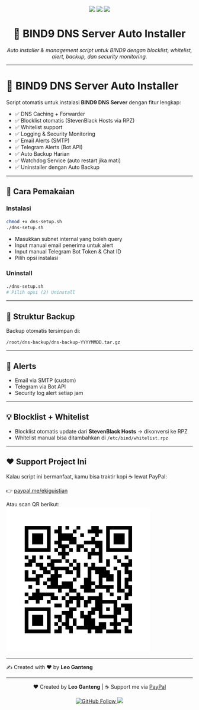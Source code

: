 <p align="center">
  <img src="https://img.shields.io/badge/Project-BIND9%20Auto%20Installer-blue?style=for-the-badge&logo=linux" />
  <img src="https://img.shields.io/badge/License-GPL.3.0-green?style=for-the-badge" />
  <img src="https://img.shields.io/badge/Maintained-Yes-success?style=for-the-badge" />
</p>

<h1 align="center">🚀 BIND9 DNS Server Auto Installer</h1>

<p align="center">
  <i>Auto installer & management script untuk BIND9 dengan blocklist, whitelist, alert, backup, dan security monitoring.</i>
</p>

---

# 🚀 BIND9 DNS Server Auto Installer

Script otomatis untuk instalasi **BIND9 DNS Server** dengan fitur lengkap:

- ✅ DNS Caching + Forwarder
- ✅ Blocklist otomatis (StevenBlack Hosts via RPZ)
- ✅ Whitelist support
- ✅ Logging & Security Monitoring
- ✅ Email Alerts (SMTP)
- ✅ Telegram Alerts (Bot API)
- ✅ Auto Backup Harian
- ✅ Watchdog Service (auto restart jika mati)
- ✅ Uninstaller dengan Auto Backup

---

## 📌 Cara Pemakaian

### Instalasi
```bash
chmod +x dns-setup.sh
./dns-setup.sh
```

- Masukkan subnet internal yang boleh query
- Input manual email penerima untuk alert
- Input manual Telegram Bot Token & Chat ID
- Pilih opsi instalasi

### Uninstall
```bash
./dns-setup.sh
# Pilih opsi (2) Uninstall
```

---

## 📂 Struktur Backup
Backup otomatis tersimpan di:
```
/root/dns-backup/dns-backup-YYYYMMDD.tar.gz
```

---

## 🔔 Alerts
- Email via SMTP (custom)
- Telegram via Bot API
- Security log alert setiap jam

---

## 💡 Blocklist + Whitelist
- Blocklist otomatis update dari **StevenBlack Hosts** → dikonversi ke RPZ
- Whitelist manual bisa ditambahkan di `/etc/bind/whitelist.rpz`

---

## ❤️ Support Project Ini
Kalau script ini bermanfaat, kamu bisa traktir kopi ☕ lewat PayPal:  

👉 [paypal.me/ekiguistian](https://www.paypal.me/ekiguistian22)

Atau scan QR berikut:  
![PayPal QR](paypal_qr_ekiguistian22.png)

---

✍️ Created with ❤️ by **Leo Ganteng**

---

<p align="center">
  ❤️ Created by <b>Leo Ganteng</b> | 
  ☕ Support me via <a href="https://www.paypal.me/ekiguistian22">PayPal</a>
</p>

<p align="center">
  <a href="https://github.com/ekiguistian">
    <img src="https://img.shields.io/github/followers/ekiguistian?label=Follow%20me&style=social" alt="GitHub Follow" />
  </a>
  <a href="https://github.com/ekiguistian?tab=repositories">
    <img src="https://img.shields.io/badge/More%20Projects-GitHub-orange?style=flat-square" />
  </a>
</p>
